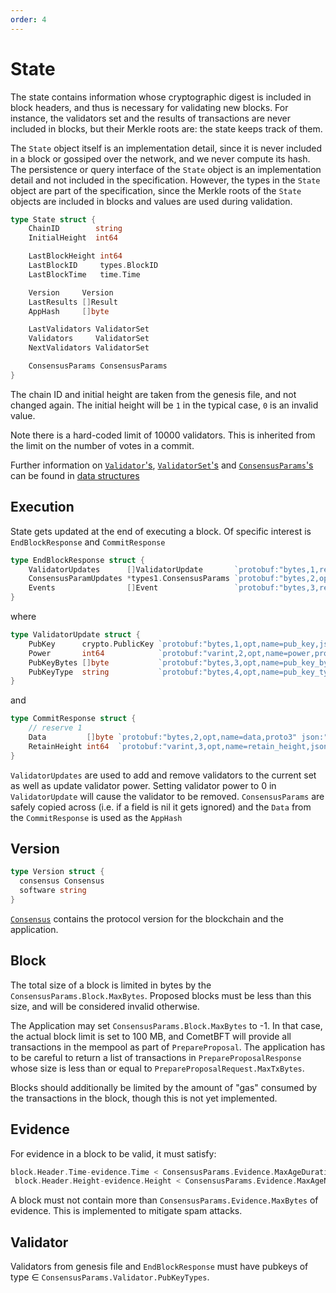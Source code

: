 ```yaml
---
order: 4
---
```


# State

The state contains information whose cryptographic digest is included in block headers, and thus is
necessary for validating new blocks. For instance, the validators set and the results of
transactions are never included in blocks, but their Merkle roots are:
the state keeps track of them.

The `State` object itself is an implementation detail, since it is never
included in a block or gossiped over the network, and we never compute
its hash. The persistence or query interface of the `State` object
is an implementation detail and not included in the specification.
However, the types in the `State` object are part of the specification, since
the Merkle roots of the `State` objects are included in blocks and values are used during
validation.

```go
type State struct {
    ChainID        string
    InitialHeight  int64

    LastBlockHeight int64
    LastBlockID     types.BlockID
    LastBlockTime   time.Time

    Version     Version
    LastResults []Result
    AppHash     []byte

    LastValidators ValidatorSet
    Validators     ValidatorSet
    NextValidators ValidatorSet

    ConsensusParams ConsensusParams
}
```

The chain ID and initial height are taken from the genesis file, and not changed again. The
initial height will be `1` in the typical case, `0` is an invalid value.

Note there is a hard-coded limit of 10000 validators. This is inherited from the
limit on the number of votes in a commit.

Further information on [`Validator`'s](./data_structures.md#validator),
[`ValidatorSet`'s](./data_structures.md#validatorset) and
[`ConsensusParams`'s](./data_structures.md#consensusparams) can
be found in [data structures](./data_structures.md)

## Execution

State gets updated at the end of executing a block. Of specific interest is `EndBlockResponse` and
`CommitResponse`

```go
type EndBlockResponse struct {
	ValidatorUpdates      []ValidatorUpdate       `protobuf:"bytes,1,rep,name=validator_updates,json=validatorUpdates,proto3" json:"validator_updates"`
	ConsensusParamUpdates *types1.ConsensusParams `protobuf:"bytes,2,opt,name=consensus_param_updates,json=consensusParamUpdates,proto3" json:"consensus_param_updates,omitempty"`
	Events                []Event                 `protobuf:"bytes,3,rep,name=events,proto3" json:"events,omitempty"`
}
```

where

```go
type ValidatorUpdate struct {
    PubKey      crypto.PublicKey `protobuf:"bytes,1,opt,name=pub_key,json=pubKey,proto3" json:"pub_key"`
	Power       int64            `protobuf:"varint,2,opt,name=power,proto3" json:"power,omitempty"`
	PubKeyBytes []byte           `protobuf:"bytes,3,opt,name=pub_key_bytes,json=pubKeyBytes,proto3" json:"pub_key_bytes,omitempty"`
	PubKeyType  string           `protobuf:"bytes,4,opt,name=pub_key_type,json=pubKeyType,proto3" json:"pub_key_type,omitempty"`
}
```

and

```go
type CommitResponse struct {
	// reserve 1
	Data         []byte `protobuf:"bytes,2,opt,name=data,proto3" json:"data,omitempty"`
	RetainHeight int64  `protobuf:"varint,3,opt,name=retain_height,json=retainHeight,proto3" json:"retain_height,omitempty"`
}
```

`ValidatorUpdates` are used to add and remove validators to the current set as well as update
validator power. Setting validator power to 0 in `ValidatorUpdate` will cause the validator to be
removed. `ConsensusParams` are safely copied across (i.e. if a field is nil it gets ignored) and the
`Data` from the `CommitResponse` is used as the `AppHash`

## Version

```go
type Version struct {
  consensus Consensus
  software string
}
```

[`Consensus`](./data_structures.md#version) contains the protocol version for the blockchain and the
application.

## Block

The total size of a block is limited in bytes by the `ConsensusParams.Block.MaxBytes`.
Proposed blocks must be less than this size, and will be considered invalid
otherwise.

The Application may set `ConsensusParams.Block.MaxBytes` to -1.
In that case, the actual block limit is set to 100 MB,
and CometBFT will provide all transactions in the mempool as part of `PrepareProposal`.
The application has to be careful to return a list of transactions in `PrepareProposalResponse`
whose size is less than or equal to `PrepareProposalRequest.MaxTxBytes`.

Blocks should additionally be limited by the amount of "gas" consumed by the
transactions in the block, though this is not yet implemented.

## Evidence

For evidence in a block to be valid, it must satisfy:

```go
block.Header.Time-evidence.Time < ConsensusParams.Evidence.MaxAgeDuration &&
 block.Header.Height-evidence.Height < ConsensusParams.Evidence.MaxAgeNumBlocks
```

A block must not contain more than `ConsensusParams.Evidence.MaxBytes` of evidence. This is
implemented to mitigate spam attacks.

## Validator

Validators from genesis file and `EndBlockResponse` must have pubkeys of type ∈
`ConsensusParams.Validator.PubKeyTypes`.

